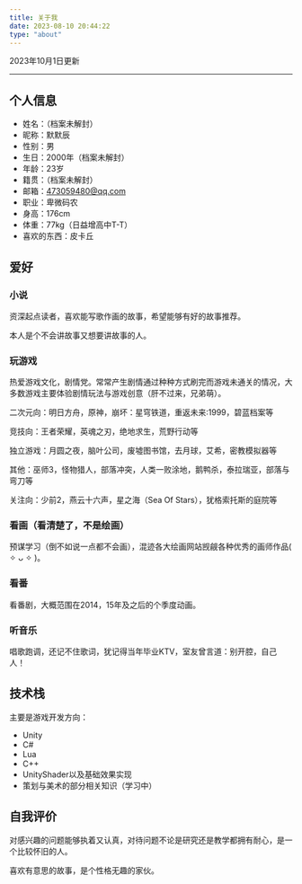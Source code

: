 ```yaml
---
title: 关于我
date: 2023-08-10 20:44:22
type: "about"
---
```

2023年10月1日更新

---

## 个人信息

- 姓名：（档案未解封）
- 昵称：默默辰
- 性别：男
- 生日：2000年（档案未解封）
- 年龄：23岁
- 籍贯：（档案未解封）
- 邮箱：473059480@qq.com
- 职业：卑微码农
- 身高：176cm
- 体重：77kg（日益增高中T-T）
- 喜欢的东西：皮卡丘

## 爱好

### 小说

资深起点读者，喜欢能写歌作画的故事，希望能够有好的故事推荐。

本人是个不会讲故事又想要讲故事的人。

### 玩游戏

热爱游戏文化，剧情党。常常产生剧情通过种种方式刷完而游戏未通关的情况，大多数游戏主要体验剧情玩法与游戏创意（肝不过来，兄弟萌）。

二次元向：明日方舟，原神，崩坏：星穹铁道，重返未来:1999，碧蓝档案等

竞技向：王者荣耀，英魂之刃，绝地求生，荒野行动等

独立游戏：月圆之夜，脑叶公司，废墟图书馆，去月球，艾希，密教模拟器等

其他：巫师3，怪物猎人，部落冲突，人类一败涂地，鹅鸭杀，泰拉瑞亚，部落与弯刀等

关注向：少前2，燕云十六声，星之海（Sea Of Stars），犹格索托斯的庭院等

### 看画（看清楚了，不是绘画）

预谋学习（倒不如说一点都不会画），混迹各大绘画网站觊觎各种优秀的画师作品( ✧ ᴗ ✧ )。

### 看番

看番剧，大概范围在2014，15年及之后的个季度动画。

### 听音乐

唱歌跑调，还记不住歌词，犹记得当年毕业KTV，室友曾言道：别开腔，自己人！

## 技术栈

主要是游戏开发方向：

- Unity
- C#
- Lua
- C++
- UnityShader以及基础效果实现
- 策划与美术的部分相关知识（学习中）

## 自我评价

对感兴趣的问题能够执着又认真，对待问题不论是研究还是教学都拥有耐心，是一个比较怀旧的人。

喜欢有意思的故事，是个性格无趣的家伙。